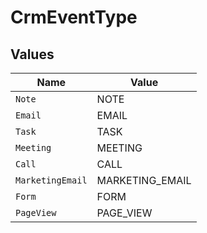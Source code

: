 # CrmEventType


## Values

| Name             | Value            |
| ---------------- | ---------------- |
| `Note`           | NOTE             |
| `Email`          | EMAIL            |
| `Task`           | TASK             |
| `Meeting`        | MEETING          |
| `Call`           | CALL             |
| `MarketingEmail` | MARKETING_EMAIL  |
| `Form`           | FORM             |
| `PageView`       | PAGE_VIEW        |
